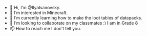 - 👋 Hi, I’m @IlyaIvanovsky.
- 👀 I’m interested in Minecraft.
- 🌱 I’m currently learning how to make the loot tables of datapacks.
- 💞️ I’m looking to collaborate on my classmates :) I am in Grade 8
- 📫 How to reach me I don't tell you.

<!---
IlyaIvanovsky/IlyaIvanovsky is a ✨ special ✨ repository because its `README.md` (this file) appears on your GitHub profile.
You can click the Preview link to take a look at your changes.
--->
